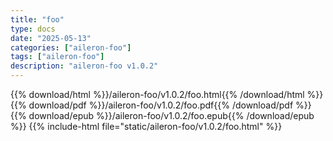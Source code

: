 ```yaml
---
title: "foo"
type: docs
date: "2025-05-13"
categories: ["aileron-foo"]
tags: ["aileron-foo"]
description: "aileron-foo v1.0.2"
---
```


{{% download/html %}}/aileron-foo/v1.0.2/foo.html{{% /download/html %}}
{{% download/pdf %}}/aileron-foo/v1.0.2/foo.pdf{{% /download/pdf %}}
{{% download/epub %}}/aileron-foo/v1.0.2/foo.epub{{% /download/epub %}}
{{% include-html file="static/aileron-foo/v1.0.2/foo.html" %}}
